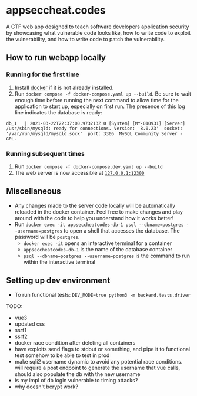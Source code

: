 # appseccheat.codes

A CTF web app designed to teach software developers application security by showcasing what vulnerable code looks like, how to write code to exploit the vulnerability, and how to write code to patch the vulnerability.

## How to run webapp locally

### Running for the first time

1. Install [docker](https://docs.docker.com/get-docker/) if it is not already installed.
2. Run `docker compose -f docker-compose.yaml up --build`. Be sure to wait enough time before running the next command to allow time for the application to start up, especially on first run. The presence of this log line indicates the database is ready:

```
db_1   | 2021-03-22T22:37:00.973213Z 0 [System] [MY-010931] [Server] /usr/sbin/mysqld: ready for connections. Version: '8.0.23'  socket: '/var/run/mysqld/mysqld.sock'  port: 3306  MySQL Community Server - GPL.
```

### Running subsequent times

1. Run `docker compose -f docker-compose.dev.yaml up --build`
2. The web server is now accessible at [`127.0.0.1:12300`](http://127.0.0.1:12300)

## Miscellaneous

- Any changes made to the server code locally will be automatically reloaded in the docker container. Feel free to make changes and play around with the code to help you understand how it works better!
- Run `docker exec -it appseccheatcodes-db-1 psql --dbname=postgres --username=postgres` to open a shell that accesses the database. The password will be `postgres`.
  - `docker exec -it` opens an interactive terminal for a container
  - `appseccheatcodes-db-1` is the name of the database container
  - `psql --dbname=postgres --username=postgres` is the command to run within the interactive terminal

## Setting up dev environment

- To run functional tests: `DEV_MODE=true python3 -m backend.tests.driver`

TODO:

- vue3
- updated css
- ssrf1
- ssrf2
- docker race condition after deleting all containers
- have exploits send flags to stdout or something, and pipe it to functional test somehow to be able to test in prod
- make sqli2 username dynamic to avoid any potential race conditions. will require a post endpoint to generate the username that vue calls, should also populate the db with the new username
- is my impl of db login vulnerable to timing attacks?
- why doesn't bcrypt work?
